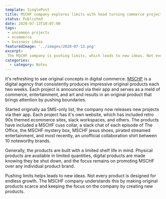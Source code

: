 ```yaml
---
template: SinglePost
title: MSCHF company explores limits with head turning commerce projects
status: Published
date: 2020-07-13T10:07:00
tags:
 - uncommon projects
 - ecommerce
 - business ideas
featuredImage: '../images/2020-07-13.png'
excerpt:
 The MSCHF company is pushing limits, which leads to new ideas. Not every product is designed for endless growth. The MSCHF company understands this by making original products scarce and keeping the focus on the company by creating new products.
categories:
  - category: Notes
---
```

It's refreshing to see original concepts in digital commerce. [MSCHF](https://mschf.xyz) is a digital agency that consistently produces impressive original products each two weeks. Each project is announced via their app and serves as a meld of commerce, entertainment, and art and results in an original product that brings attention by pushing boundaries.

Started originally aa SMS-only list, the company now releases new projects via their app. Each project has it's own website, which has included retro 90s themed ecommerce sites, slack workspaces, and others. The products have included a MSCHF cuss collar, a slack chat of each episode of The Office, the MSCHF mystery box, MSCHF jesus shoes, pirated streamed entertainment, and most recently, an unofficial collaboration shirt between 10 noteworthy brands.

Generally, the products are built with a limited shelf life in mind. Physical products are available in limited quantities, digital products are made knowing they be shut down, and the focus remains on promoting MSCHF over any individual product brand.

Pushing limits helps leads to new ideas. Not every product is designed for endless growth. The MSCHF company understands this by making original products scarce and keeping the focus on the company by creating new products.
